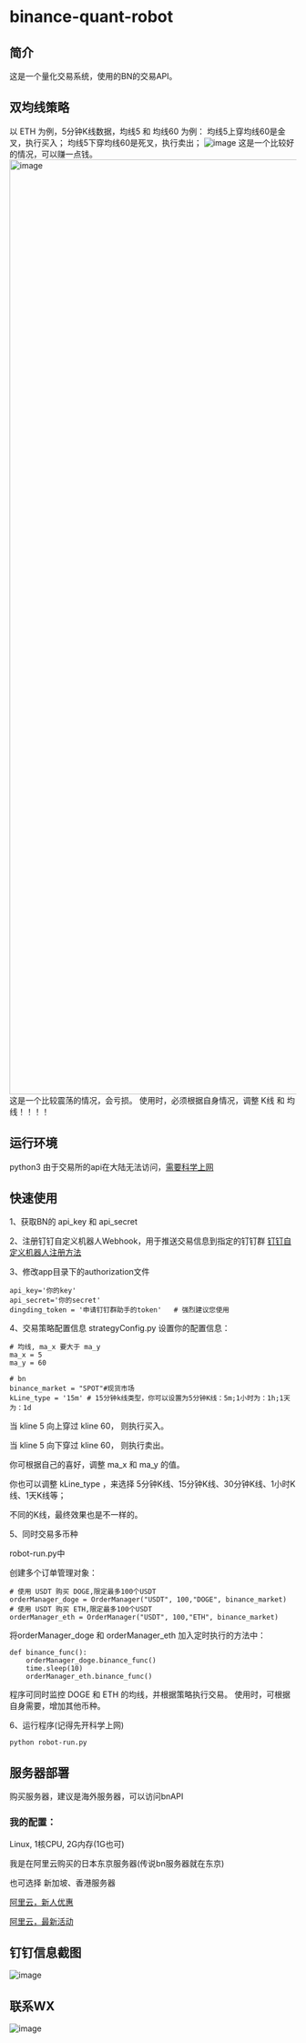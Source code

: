 # binance-quant-robot
## 简介
这是一个量化交易系统，使用的BN的交易API。

## 双均线策略
以 ETH 为例，5分钟K线数据，均线5 和 均线60 为例：
均线5上穿均线60是金叉，执行买入；
均线5下穿均线60是死叉，执行卖出；
![image](https://user-images.githubusercontent.com/18456518/119827775-18c59400-bf2c-11eb-821b-addda37b3b4a.png)
这是一个比较好的情况，可以赚一点钱。
<img width="1643" alt="image" src="https://user-images.githubusercontent.com/18456518/119828150-7b1e9480-bf2c-11eb-9443-d0d6c1f387ab.png">
这是一个比较震荡的情况，会亏损。
使用时，必须根据自身情况，调整 K线 和 均线！！！！

## 运行环境
python3
由于交易所的api在大陆无法访问，[需要科学上网](https://www.xlinkworld.dog/aff.php?aff=3010)

## 快速使用
1、获取BN的 api_key 和 api_secret

2、注册钉钉自定义机器人Webhook，用于推送交易信息到指定的钉钉群
[钉钉自定义机器人注册方法](https://m.dingtalk.com/qidian/help-detail-20781541)

3、修改app目录下的authorization文件
```
api_key='你的key'
api_secret='你的secret'
dingding_token = '申请钉钉群助手的token'   # 强烈建议您使用
```
4、交易策略配置信息 strategyConfig.py
设置你的配置信息：
```
# 均线, ma_x 要大于 ma_y
ma_x = 5
ma_y = 60

# bn
binance_market = "SPOT"#现货市场
kLine_type = '15m' # 15分钟k线类型，你可以设置为5分钟K线：5m;1小时为：1h;1天为：1d
```
当 kline 5 向上穿过 kline 60， 则执行买入。

当 kline 5 向下穿过 kline 60， 则执行卖出。

你可根据自己的喜好，调整 ma_x 和 ma_y 的值。 

你也可以调整 kLine_type ，来选择 5分钟K线、15分钟K线、30分钟K线、1小时K线、1天K线等；

不同的K线，最终效果也是不一样的。


5、同时交易多币种

robot-run.py中

创建多个订单管理对象：
```
# 使用 USDT 购买 DOGE,限定最多100个USDT
orderManager_doge = OrderManager("USDT", 100,"DOGE", binance_market)
# 使用 USDT 购买 ETH,限定最多100个USDT
orderManager_eth = OrderManager("USDT", 100,"ETH", binance_market)
```

将orderManager_doge 和 orderManager_eth 加入定时执行的方法中：
```
def binance_func():
    orderManager_doge.binance_func()
    time.sleep(10)
    orderManager_eth.binance_func()

```

程序可同时监控 DOGE 和 ETH 的均线，并根据策略执行交易。
使用时，可根据自身需要，增加其他币种。



6、运行程序(记得先开科学上网)
```
python robot-run.py
```



## 服务器部署
购买服务器，建议是海外服务器，可以访问bnAPI

### 我的配置：
Linux, 1核CPU, 2G内存(1G也可)

我是在阿里云购买的日本东京服务器(传说bn服务器就在东京)

也可选择 新加坡、香港服务器

[阿里云，新人优惠](https://www.aliyun.com/activity?userCode=zs5is7pi)

[阿里云，最新活动](https://www.aliyun.com/1111/new?userCode=zs5is7pi)



## 钉钉信息截图
![image](https://user-images.githubusercontent.com/18456518/119217054-3cdb3c80-bb0a-11eb-9f66-60eb974bca46.png)






## 联系WX
![image](https://user-images.githubusercontent.com/18456518/120063635-c5be1f00-c09a-11eb-8b48-edb2518ee5c3.png)






